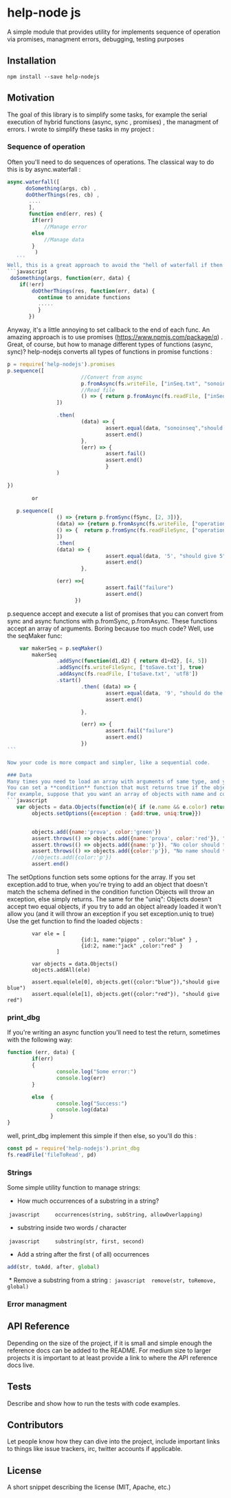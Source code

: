 # help-node js
A simple module that provides utility for implements sequence of operation via promises, managment errors, debugging, testing purposes



## Installation

```
npm install --save help-nodejs
```



## Motivation

The goal of this library is to simplify some tasks, for example the serial execution of hybrid functions (async, sync , promises)  , the managment of errors. I wrote to simplify these tasks in my project  :

### Sequence of operation   

Often you'll need to do sequences of operations. The classical way to do this is by async.waterfall : 
```javascript
async.waterfall([ 
      doSomething(args, cb) ,
      doOtherThings(res, cb) ,
       .... 
       ], 
       function end(err, res) {
        if(err)
            //Manage error 
        else 
            //Manage data 
        }
         )
   ```
Well, this is a great approach to avoid the "hell of waterfall if then else" : 
```javascript
 doSomething(args, function(err, data) {
    if(!err) 
        doOtherThings(res, function(err, data) {
          continue to annidate functions
          ..... 
          }
       })
 ```
Anyway, it's a little annoying to set callback to the end of each func. 
An amazing approach is to use promises (https://www.npmjs.com/package/q) . 
Great, of course, but how to manage different types of functions (async, sync)? help-nodejs converts all types of functions in promise functions : 
```javascript
p = require('help-nodejs').promises
p.sequence([
                        //Convert from async
                        p.fromAsync(fs.writeFile, ["inSeq.txt", "sonoinseq"]),
                        //Read file
                        () => { return p.fromAsync(fs.readFile, ["inSeq.txt", "utf8"])} ,
                ])

                .then(
                        (data) => {
                                assert.equal(data, "sonoinseq","should read the written file")
                                assert.end()
                        },
                        (err) => {
                                assert.fail()
                                assert.end()
                                }
                )

})
        
        or
        
   p.sequence([
                () => {return p.fromSync(fSync, [2, 3])},
                (data) => {return p.fromAsync(fs.writeFile, ["operations.txt", data])},
                () => {  return p.fromSync(fs.readFileSync, ["operations.txt", "utf8"]) }
                ])
                .then(
                (data) => {
                                assert.equal(data, '5', "should give 5")
                                assert.end()
                        },

                (err) =>{
                                assert.fail("failure")
                                assert.end()
                      })

```

p.sequence accept and execute a list of promises that you can convert from sync and async functions with p.fromSync, p.fromAsync. These functions accept an array of arguments. 
Boring because too much code? Well, use the seqMaker func: 
```javascript
    var makerSeq = p.seqMaker()
        makerSeq
                .addSync(function(d1,d2) { return d1+d2}, [4, 5])
                .addSync(fs.writeFileSync, ['toSave.txt'], true)
                .addAsync(fs.readFile, ['toSave.txt', 'utf8'])
                .start()
                        .then( (data) => {
                                assert.equal(data, '9', "should do the sync ops")
                                assert.end()

                        },

                        (err) => {
                                assert.fail("failure")
                                assert.end()
                        })
```                        

Now your code is more compact and simpler, like a sequential code. 

### Data 
Many times you need to load an array with arguments of same type, and you've to search them by an identificator (id or name, for example). data.js offers a special type of array : Objects. 
You can set a **condition** function that must returns true if the object you're trying to insert in the array is of correct type. 
For example, suppose that you want an array of objects with name and color properties: 
```javascript
   var objects = data.Objects(function(e){ if (e.name && e.color) return true; else return false })
        objects.setOptions({exception : {add:true, uniq:true}})


        objects.add({name:'prova', color:'green'})
        assert.throws(() => objects.add({name:'prova', color:'red'}), "Should throw error")
        assert.throws(() => objects.add({name:'p'}), "No color should throw error")
        assert.throws(() => objects.add({color:'p'}), "No name should throw error")
        //objects.add({color:'p'})
        assert.end()
```
The setOptions function sets some options for the array. If you set exception.add to true, when you're trying to add an object that doesn't match the schema defined in the condition function Objects will throw an exception, else simply returns. The same for the "uniq": Objects doesn't accept two equal objects, if you try to add an object already loaded it won't allow you (and it will throw an exception if you set exception.uniq to true) 
Use the get function to find the loaded objects : 
```javscript
        var ele = [
                        {id:1, name:"pippo" , color:"blue" } ,
                        {id:2, name:"jack" ,color:"red" }
                ]

        var objects = data.Objects()
        objects.addAll(ele)

        assert.equal(ele[0], objects.get({color:"blue"}),"should give blue")
        assert.equal(ele[1], objects.get({color:"red"}), "should give red")
```

###  print_dbg
If you're writing an async function  you'll need to test the return, sometimes with the following way: 
```javascript
function (err, data) {
        if(err) 
        {   
                console.log("Some error:")    
                console.log(err) 
        }   

        else  {
                console.log("Success:") 
                console.log(data)
              }   
}
```
well, print_dbg implement this simple if then else, so you'll do this : 



```javascript
const pd = require('help-nodejs').print_dbg
fs.readFile('fileToRead', pd) 

```

### Strings

Some simple utility function to manage strings: 

* How much occurrences of a substring in a string?  

  ```javascript
     occurrences(string, subString, allowOverlapping)  
    ```  
    
* substring inside two words / character 

  ```javascript
     substring(str, first, second)
    ```
    
 * Add a string after the first ( of all) occurrences 
 ```javascript 
 add(str, toAdd, after, global)
 ```
  * Remove a substring from a string : 
  ```javascript 
  remove(str, toRemove, global)
  ```
  
  
  


### Error managment



## API Reference

Depending on the size of the project, if it is small and simple enough the reference docs can be added to the README. For medium size to larger projects it is important to at least provide a link to where the API reference docs live.

## Tests

Describe and show how to run the tests with code examples.

## Contributors

Let people know how they can dive into the project, include important links to things like issue trackers, irc, twitter accounts if applicable.

## License

A short snippet describing the license (MIT, Apache, etc.)
